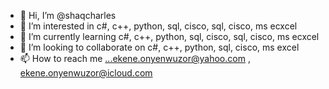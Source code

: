 - 👋 Hi, I’m @shaqcharles 
- 👀 I’m interested in c#, c++, python, sql, cisco, sql, cisco, ms ecxcel
- 🌱 I’m currently learning c#, c++, python, sql, cisco, sql, cisco, ms ecxcel
- 💞️ I’m looking to collaborate on c#, c++, python, sql, cisco, ms excel
- 📫 How to reach me ...ekene.onyenwuzor@yahoo.com , ekene.onyenwuzor@icloud.com

<!---
shaqcharles/shaqcharles is a ✨ special ✨ repository because its `README.md` (this file) appears on your GitHub profile.
You can click the Preview link to take a look at your changes.
--->
